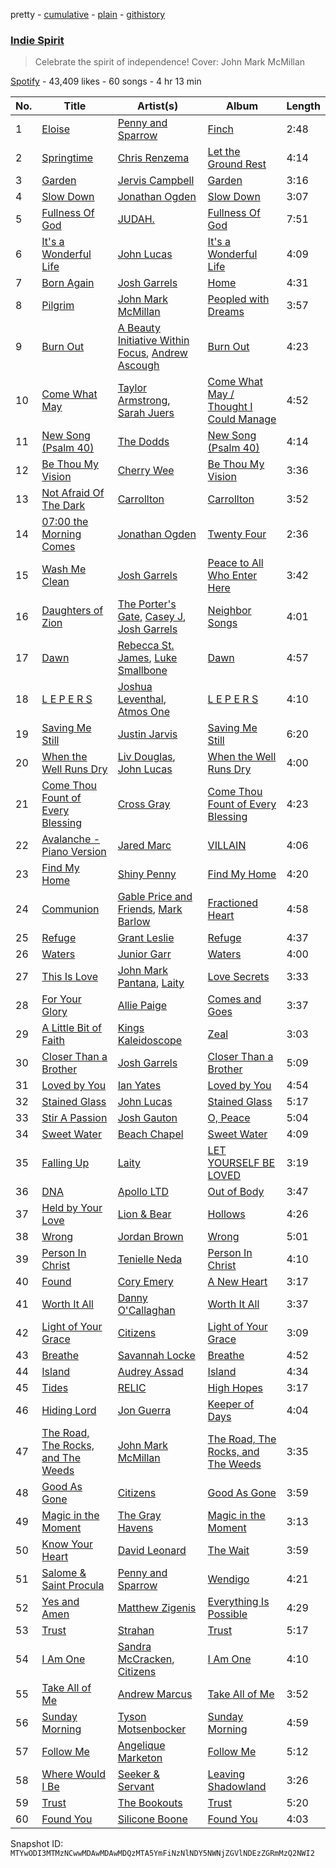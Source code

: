 pretty - [cumulative](/playlists/cumulative/37i9dQZF1DX0IXk7nnh7Jx.md) - [plain](/playlists/plain/37i9dQZF1DX0IXk7nnh7Jx) - [githistory](https://github.githistory.xyz/mackorone/spotify-playlist-archive/blob/main/playlists/plain/37i9dQZF1DX0IXk7nnh7Jx)

### [Indie Spirit](https://open.spotify.com/playlist/37i9dQZF1DX0IXk7nnh7Jx)

> Celebrate the spirit of independence! Cover: John Mark McMillan

[Spotify](https://open.spotify.com/user/spotify) - 43,409 likes - 60 songs - 4 hr 13 min

| No. | Title | Artist(s) | Album | Length |
|---|---|---|---|---|
| 1 | [Eloise](https://open.spotify.com/track/3XnDbrxxtA40HPIIRWLgRT) | [Penny and Sparrow](https://open.spotify.com/artist/65o6y7GtoXzchyiJB3r9Ur) | [Finch](https://open.spotify.com/album/0ixOUcKraH7Y3tIV1MGoRo) | 2:48 |
| 2 | [Springtime](https://open.spotify.com/track/0TmYlHDVP4gUTkUbl7AIsv) | [Chris Renzema](https://open.spotify.com/artist/2hIvOHaLTl9XCyCbNPwYzT) | [Let the Ground Rest](https://open.spotify.com/album/67cPtLz0jVSsGHWLiIMip7) | 4:14 |
| 3 | [Garden](https://open.spotify.com/track/18RAcbwi6NAeHbeFaufyAE) | [Jervis Campbell](https://open.spotify.com/artist/31Bh5G3Q9JzwqPpHDLIQtW) | [Garden](https://open.spotify.com/album/4JjEdlwyFfpEhD7U4qupC1) | 3:16 |
| 4 | [Slow Down](https://open.spotify.com/track/0z0jIa4ieoF1U2kMXJRemg) | [Jonathan Ogden](https://open.spotify.com/artist/2Q1d40J0u4IWGg4oZNPBZ7) | [Slow Down](https://open.spotify.com/album/0R36i2T4Afvy3frSywQ9dy) | 3:07 |
| 5 | [Fullness Of God](https://open.spotify.com/track/5ZWiFwZRtPpfLMmtQi4gTa) | [JUDAH.](https://open.spotify.com/artist/5LnlX7FdPg0ocmyBzOzDQW) | [Fullness Of God](https://open.spotify.com/album/37VB0ayKCxqmAZxuTAATBc) | 7:51 |
| 6 | [It's a Wonderful Life](https://open.spotify.com/track/4ieeVg8E0Mws1kaSBoQZOj) | [John Lucas](https://open.spotify.com/artist/7iEy8zKFtlYIINaxxLIyBk) | [It's a Wonderful Life](https://open.spotify.com/album/4IUddwGckU9duvn9dEQLnz) | 4:09 |
| 7 | [Born Again](https://open.spotify.com/track/68nNNThyOXq060K1ZAWb2t) | [Josh Garrels](https://open.spotify.com/artist/16QSVsPKl743hu4U5C18R8) | [Home](https://open.spotify.com/album/4Oj3NQVZjlhji59z6bSKl1) | 4:31 |
| 8 | [Pilgrim](https://open.spotify.com/track/1o5n9x03Na2DzkUuGB0TMo) | [John Mark McMillan](https://open.spotify.com/artist/0T1KC0OHfbRO0O5bNH2tek) | [Peopled with Dreams](https://open.spotify.com/album/3jjIZaP21vWBSrmQlsXrtv) | 3:57 |
| 9 | [Burn Out](https://open.spotify.com/track/2GUvFoJipxwxQI6pvpHXDC) | [A Beauty Initiative Within Focus](https://open.spotify.com/artist/5cnbawSLtziDxZDqk93JKp), [Andrew Ascough](https://open.spotify.com/artist/6K7tPy8fZS1sCr5Fw6dYbS) | [Burn Out](https://open.spotify.com/album/2cj6CrCchettlCriBNPSkr) | 4:23 |
| 10 | [Come What May](https://open.spotify.com/track/75JkjrI5b3qAufON4SWrBm) | [Taylor Armstrong](https://open.spotify.com/artist/3CVk2LzA3zH6FBAXuPbnhc), [Sarah Juers](https://open.spotify.com/artist/39mgk0y3gWDfKqHTAcc2LG) | [Come What May / Thought I Could Manage](https://open.spotify.com/album/4WqqatnIZhbNV2Ev91OsOD) | 4:52 |
| 11 | [New Song \(Psalm 40\)](https://open.spotify.com/track/5nCSaFxaoliN2NyUtFQOUU) | [The Dodds](https://open.spotify.com/artist/19PhCtCPPzv4CCepliG4hl) | [New Song \(Psalm 40\)](https://open.spotify.com/album/5SKIaSs8T7xHbPAfQMBvaY) | 4:14 |
| 12 | [Be Thou My Vision](https://open.spotify.com/track/1ygyed6ppQD1GRSKw5Bm21) | [Cherry Wee](https://open.spotify.com/artist/6s9lmiBnWMbiiUnuaTARaa) | [Be Thou My Vision](https://open.spotify.com/album/1dpxwkXjH3SkFEKoqG8NW7) | 3:36 |
| 13 | [Not Afraid Of The Dark](https://open.spotify.com/track/7JnVYNEMeIryihBV8bADTz) | [Carrollton](https://open.spotify.com/artist/1i5HhzrkpHFFDpsUYdz2Fs) | [Carrollton](https://open.spotify.com/album/4oBlrxNq2gvN8OFwB05gYf) | 3:52 |
| 14 | [07:00 the Morning Comes](https://open.spotify.com/track/1C8T1La2K8P9IyoIl9EYVK) | [Jonathan Ogden](https://open.spotify.com/artist/2Q1d40J0u4IWGg4oZNPBZ7) | [Twenty Four](https://open.spotify.com/album/0tyhsvvuD7LAkKv2Z9FfU2) | 2:36 |
| 15 | [Wash Me Clean](https://open.spotify.com/track/7jnKoJHxdjjjQGqbkgyRPH) | [Josh Garrels](https://open.spotify.com/artist/16QSVsPKl743hu4U5C18R8) | [Peace to All Who Enter Here](https://open.spotify.com/album/5OSq9qdMdN2DyGx90wekZk) | 3:42 |
| 16 | [Daughters of Zion](https://open.spotify.com/track/1cOGwFxxHG1xtkKN8Eet5I) | [The Porter's Gate](https://open.spotify.com/artist/3lFjLxwdFzhGr9fhWzE0SW), [Casey J](https://open.spotify.com/artist/0B0NzcRnTARbZc83a34cDd), [Josh Garrels](https://open.spotify.com/artist/16QSVsPKl743hu4U5C18R8) | [Neighbor Songs](https://open.spotify.com/album/2MpPrCjCCzWEEUD9gb93So) | 4:01 |
| 17 | [Dawn](https://open.spotify.com/track/5rKbWEBYZNIR3ep6pBOK0t) | [Rebecca St\. James](https://open.spotify.com/artist/1SaELUYn7deVoQ9kGDGUD9), [Luke Smallbone](https://open.spotify.com/artist/4HNwDTkRZBK8UyA54udpGX) | [Dawn](https://open.spotify.com/album/4X8FlSjZW7YUTj277XNyFY) | 4:57 |
| 18 | [L E P E R S](https://open.spotify.com/track/2HWybNOk657p30rPcjBDK7) | [Joshua Leventhal](https://open.spotify.com/artist/0v4Z3oeoImzlsCniDL7em5), [Atmos One](https://open.spotify.com/artist/2hUBrOilKr0a6llHEBvuSu) | [L E P E R S](https://open.spotify.com/album/2H0tX8aY7tv7oEZIUElWBg) | 4:10 |
| 19 | [Saving Me Still](https://open.spotify.com/track/1Hbao8n85TOgeIZFfZmCdV) | [Justin Jarvis](https://open.spotify.com/artist/3ETXmapfkZXZWXBHvUl9xj) | [Saving Me Still](https://open.spotify.com/album/1C6cUX3FHiop0xcbZpMjca) | 6:20 |
| 20 | [When the Well Runs Dry](https://open.spotify.com/track/6MO1DKXAFW6e9L8ayo1yO8) | [Liv Douglas](https://open.spotify.com/artist/5BztXuE64HaCcnJc3AKb73), [John Lucas](https://open.spotify.com/artist/7iEy8zKFtlYIINaxxLIyBk) | [When the Well Runs Dry](https://open.spotify.com/album/1UWXtKViJPyvn0Fy3c7rTJ) | 4:00 |
| 21 | [Come Thou Fount of Every Blessing](https://open.spotify.com/track/5kbl04brVXsCOyDIHPVStj) | [Cross Gray](https://open.spotify.com/artist/1jmJ7gGsC5tgoQYXDnXArP) | [Come Thou Fount of Every Blessing](https://open.spotify.com/album/0makQ28NRMiZ1RsM9sUozp) | 4:23 |
| 22 | [Avalanche \- Piano Version](https://open.spotify.com/track/5P9944uZjaKP2TzRdtErdd) | [Jared Marc](https://open.spotify.com/artist/4VGrnFhLNsG1ni78qk7ZWM) | [VILLAIN](https://open.spotify.com/album/1WYu7wMRAWA0G3IwqcwFAL) | 4:06 |
| 23 | [Find My Home](https://open.spotify.com/track/2UXLovstwsvXw01s3GIOqK) | [Shiny Penny](https://open.spotify.com/artist/7IL4gxLGehk1CQJFkzKBUy) | [Find My Home](https://open.spotify.com/album/64CTIXrru4VpjjUQi2MWLy) | 4:20 |
| 24 | [Communion](https://open.spotify.com/track/797iTBEDnnkVfhBPNC17af) | [Gable Price and Friends](https://open.spotify.com/artist/6d9rhdwIVsqblUFXu7qEBp), [Mark Barlow](https://open.spotify.com/artist/6hR5fuwetYvTHfea4EwHvl) | [Fractioned Heart](https://open.spotify.com/album/4dPbUeI5mJoGjaUebBpIFL) | 4:58 |
| 25 | [Refuge](https://open.spotify.com/track/0NAqAuO6pLsB1IdTQZB3lp) | [Grant Leslie](https://open.spotify.com/artist/0ROcoHoVwoXQe33cszx7A6) | [Refuge](https://open.spotify.com/album/2rPhIcGwjnoNlXRpM454LH) | 4:37 |
| 26 | [Waters](https://open.spotify.com/track/44p22nZcu3acWIW8q7Qil8) | [Junior Garr](https://open.spotify.com/artist/2wRZSDRny0AhA1Cup3sAh2) | [Waters](https://open.spotify.com/album/20gTNgwCNIZeIM08IstOmi) | 4:00 |
| 27 | [This Is Love](https://open.spotify.com/track/6dt39KMTAzJS87Hfp0n1Mc) | [John Mark Pantana](https://open.spotify.com/artist/6cbdCv0bmLwcxSVFM7tuyG), [Laity](https://open.spotify.com/artist/4K2tvMk8OdoG0Lo3PHir41) | [Love Secrets](https://open.spotify.com/album/18j2N1p5fuk0yCFmfV0JmM) | 3:33 |
| 28 | [For Your Glory](https://open.spotify.com/track/4etWtEzUFn7AEiiSGwZT6X) | [Allie Paige](https://open.spotify.com/artist/7qNEZ5VvIV5TPMmNaSZjDl) | [Comes and Goes](https://open.spotify.com/album/2GZKfuX5AfXtneH04BBPKP) | 3:37 |
| 29 | [A Little Bit of Faith](https://open.spotify.com/track/3EW6m7ejAsPQklHPqvkOCI) | [Kings Kaleidoscope](https://open.spotify.com/artist/6P9fFbQ875B2bnmdiYwN9A) | [Zeal](https://open.spotify.com/album/1p9qFUWDth0hWAQYiKUB37) | 3:03 |
| 30 | [Closer Than a Brother](https://open.spotify.com/track/6UFFHivhf0donyRMTdgYjA) | [Josh Garrels](https://open.spotify.com/artist/16QSVsPKl743hu4U5C18R8) | [Closer Than a Brother](https://open.spotify.com/album/33JLXoR3hEiNXIUP42Mwwx) | 5:09 |
| 31 | [Loved by You](https://open.spotify.com/track/6MAjOwyEXcZtwZUPNpIeij) | [Ian Yates](https://open.spotify.com/artist/1f4Ai5lRAeK0wameps1zqU) | [Loved by You](https://open.spotify.com/album/3ee6AoUEELOwg9kAGkSfwm) | 4:54 |
| 32 | [Stained Glass](https://open.spotify.com/track/7nOYaLkMVOOyzk2k1TrObJ) | [John Lucas](https://open.spotify.com/artist/7iEy8zKFtlYIINaxxLIyBk) | [Stained Glass](https://open.spotify.com/album/3Noi0cW0w1cMaWP0VCZxJN) | 5:17 |
| 33 | [Stir A Passion](https://open.spotify.com/track/4ObhmsDpExlIJ4VKJtIoOt) | [Josh Gauton](https://open.spotify.com/artist/4PLDTXCudiHDay44OSM79M) | [O, Peace](https://open.spotify.com/album/0DQEChF6qLK8DthcId02sL) | 5:04 |
| 34 | [Sweet Water](https://open.spotify.com/track/4hKM2qMuzJksWGyJcOyiAK) | [Beach Chapel](https://open.spotify.com/artist/0xDQejb43c7yJ5nfCA7jv5) | [Sweet Water](https://open.spotify.com/album/05T3jbSK1BqRRvSU5q0P9Q) | 4:09 |
| 35 | [Falling Up](https://open.spotify.com/track/1sL6ZOwabMjS7h4dQVvkeC) | [Laity](https://open.spotify.com/artist/4K2tvMk8OdoG0Lo3PHir41) | [LET YOURSELF BE LOVED](https://open.spotify.com/album/1Ru5mrSp6RQUPpQFf0doee) | 3:19 |
| 36 | [DNA](https://open.spotify.com/track/0UtnmtF2Tj880Xs1sRP3gb) | [Apollo LTD](https://open.spotify.com/artist/2H3EMYFS69dhMmrX9JTkZp) | [Out of Body](https://open.spotify.com/album/0YdHJH25YY6ZzOOpCJyVms) | 3:47 |
| 37 | [Held by Your Love](https://open.spotify.com/track/0dg0c9iEAUZkMb7bKjMjVK) | [Lion & Bear](https://open.spotify.com/artist/5TsRb3Um92OMG44jdhhk1g) | [Hollows](https://open.spotify.com/album/2imamoQz5Xq5JRVd1SFP0l) | 4:26 |
| 38 | [Wrong](https://open.spotify.com/track/3V0xcq6HiLRuZZMuFiAAgY) | [Jordan Brown](https://open.spotify.com/artist/1WoLpIruMrKzcV8GUgM9dN) | [Wrong](https://open.spotify.com/album/4MdOCxbtM3GdC7eClrvV85) | 5:01 |
| 39 | [Person In Christ](https://open.spotify.com/track/1pdX4gY5t6sdZdsd5lp3Z5) | [Tenielle Neda](https://open.spotify.com/artist/38rsHCzbXGGXcIGq1ceArD) | [Person In Christ](https://open.spotify.com/album/5TZciwCzlDz8wObaigKYBu) | 4:10 |
| 40 | [Found](https://open.spotify.com/track/1P1GB5tbf3wF9e7RyH1Qqu) | [Cory Emery](https://open.spotify.com/artist/7BPnaZXmzlAmylptWQG7so) | [A New Heart](https://open.spotify.com/album/6kZYWMvOAvXoUcpOFgkHSG) | 3:17 |
| 41 | [Worth It All](https://open.spotify.com/track/0LO9dTebf6qQ8apUEF93VI) | [Danny O'Callaghan](https://open.spotify.com/artist/0jSoCYPN9A69XCLdF0USBj) | [Worth It All](https://open.spotify.com/album/3BYHGBqcqYRwby8vAk5xXD) | 3:37 |
| 42 | [Light of Your Grace](https://open.spotify.com/track/0VjZsR8TQBaUn9f4tND4J6) | [Citizens](https://open.spotify.com/artist/3e7KVnSiZjsBkReSv0L6db) | [Light of Your Grace](https://open.spotify.com/album/5sxF80CaSq5Y2buTMXx3eD) | 3:09 |
| 43 | [Breathe](https://open.spotify.com/track/6o0LrwkjkSwN2LFxKknOmY) | [Savannah Locke](https://open.spotify.com/artist/0GGJB62JqywhEnwBPGwOGb) | [Breathe](https://open.spotify.com/album/2Xdjo93noCuAF0Ev1yukt3) | 4:52 |
| 44 | [Island](https://open.spotify.com/track/5NdT1Y1GqV1aNjhbOcomoO) | [Audrey Assad](https://open.spotify.com/artist/1GKYNY4rIPnOuTfC0J1IWw) | [Island](https://open.spotify.com/album/6xYY34SDgAPg308e965q0H) | 4:34 |
| 45 | [Tides](https://open.spotify.com/track/0hlbkCqqxAXOkoN4340d91) | [RELIC](https://open.spotify.com/artist/2i1soaUZ6BZhbrxOpKy6we) | [High Hopes](https://open.spotify.com/album/5ke4ep5wCyDS6zsBbRTCxL) | 3:17 |
| 46 | [Hiding Lord](https://open.spotify.com/track/742fiVYKoENoZUaGtA8TMw) | [Jon Guerra](https://open.spotify.com/artist/0T5EH22oyMja9UmN0Rz95o) | [Keeper of Days](https://open.spotify.com/album/0flP7iXzaUHPPyOeizocTn) | 4:04 |
| 47 | [The Road, The Rocks, and The Weeds](https://open.spotify.com/track/59oEEdqRLNKYBM7nbbaCD7) | [John Mark McMillan](https://open.spotify.com/artist/0T1KC0OHfbRO0O5bNH2tek) | [The Road, The Rocks, and The Weeds](https://open.spotify.com/album/4Q7EFIDyCAMqsr0fGD3kle) | 3:35 |
| 48 | [Good As Gone](https://open.spotify.com/track/5sKTOx9wcRrW84darhOBc5) | [Citizens](https://open.spotify.com/artist/3e7KVnSiZjsBkReSv0L6db) | [Good As Gone](https://open.spotify.com/album/32y5C6o9zbNZYypf951kAZ) | 3:59 |
| 49 | [Magic in the Moment](https://open.spotify.com/track/7uQ2MT9hkwys1psdwVuFL3) | [The Gray Havens](https://open.spotify.com/artist/4gzyIFii6fWdCiLsP0bocC) | [Magic in the Moment](https://open.spotify.com/album/7EIeW01jBbDJDgfMEVIhi2) | 3:13 |
| 50 | [Know Your Heart](https://open.spotify.com/track/5QgvHNtnWgO0nevZ6XQro6) | [David Leonard](https://open.spotify.com/artist/2r9qoFx4EhGP8RYFQ4eMIE) | [The Wait](https://open.spotify.com/album/69YX5aF5IQ7Wg0lVhCoK0w) | 3:59 |
| 51 | [Salome & Saint Procula](https://open.spotify.com/track/3U6uXEUbqUT8OlYrLgccOX) | [Penny and Sparrow](https://open.spotify.com/artist/65o6y7GtoXzchyiJB3r9Ur) | [Wendigo](https://open.spotify.com/album/1F3g88B97YjpzE2Pc6Rw1q) | 4:21 |
| 52 | [Yes and Amen](https://open.spotify.com/track/4DgiEJ7Jd1P91E88iswJoX) | [Matthew Zigenis](https://open.spotify.com/artist/6qW8jmrfF8dslzJDELDxdj) | [Everything Is Possible](https://open.spotify.com/album/0u2ivB7R3oDMcA5zfUfeuX) | 4:29 |
| 53 | [Trust](https://open.spotify.com/track/0sPyXfEgBXTAvI5LMdyY91) | [Strahan](https://open.spotify.com/artist/4x0DaBFhtHy0ol0ia4UJaP) | [Trust](https://open.spotify.com/album/4FG2QHZ20IVXsbyYY4Jz64) | 5:17 |
| 54 | [I Am One](https://open.spotify.com/track/6cuwOV2JrWQSY2wKBCawzJ) | [Sandra McCracken](https://open.spotify.com/artist/435UmkDo0uchwmDeHdKWGN), [Citizens](https://open.spotify.com/artist/3e7KVnSiZjsBkReSv0L6db) | [I Am One](https://open.spotify.com/album/0UBI5alyeqYSys0BUPAnEF) | 4:10 |
| 55 | [Take All of Me](https://open.spotify.com/track/7iiGzIvHSPmf1dAuRoKJ5J) | [Andrew Marcus](https://open.spotify.com/artist/2tVAwkz1ElBIuRY3jk86yT) | [Take All of Me](https://open.spotify.com/album/5HQj9QFkG10YJWHU70N2jr) | 3:52 |
| 56 | [Sunday Morning](https://open.spotify.com/track/35aovZPaOOtLtQe0f72XSg) | [Tyson Motsenbocker](https://open.spotify.com/artist/5zhKRxsS4pRPhkO6vbE07u) | [Sunday Morning](https://open.spotify.com/album/0T0f5qOeqV1oAbsQF6X6SY) | 4:59 |
| 57 | [Follow Me](https://open.spotify.com/track/2Qq5fpfXnpqWvHsvXuMH3O) | [Angelique Marketon](https://open.spotify.com/artist/75aegD7DtUiK9w9LP9iwsA) | [Follow Me](https://open.spotify.com/album/0VUJTXs1I6cpspWGfjcIjJ) | 5:12 |
| 58 | [Where Would I Be](https://open.spotify.com/track/5UbZDlYc4tvEwJ9Wa7hUzm) | [Seeker & Servant](https://open.spotify.com/artist/6Nuo4qEB3cLo3hOpYjneNu) | [Leaving Shadowland](https://open.spotify.com/album/0o81ZEoFaZP8GgR8MGuGqE) | 3:26 |
| 59 | [Trust](https://open.spotify.com/track/6lv4AXg9dFv4su7MOX73tD) | [The Bookouts](https://open.spotify.com/artist/4mJUqOlgsaXtBDn3TjaaTF) | [Trust](https://open.spotify.com/album/61PYfqEJI4JxUhr7uwBkjN) | 5:20 |
| 60 | [Found You](https://open.spotify.com/track/0oD3hbtGptcY1R0JeRHAa3) | [Silicone Boone](https://open.spotify.com/artist/35sTROQ10vkOfLtMf1epnr) | [Found You](https://open.spotify.com/album/602LizcSBxLxMxZNjl4V3r) | 4:03 |

Snapshot ID: `MTYwODI3MTMzNCwwMDAwMDAwMDQzMTA5YmFiNzNlNDY5NWNjZGVlNDEzZGRmMzQ2NWI2`
